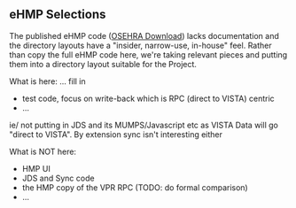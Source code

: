 ## eHMP Selections 

The published eHMP code ([OSEHRA Download](http://code.osehra.org/journal/journal/view/519)) lacks documentation and the directory layouts have a "insider, narrow-use, 
in-house" feel. Rather than copy the full eHMP code here, we're taking relevant pieces and putting them into a directory layout suitable for the Project.

What is here: ... fill in
  * test code, focus on write-back which is RPC (direct to VISTA) centric
  * ...

ie/ not putting in JDS and its MUMPS/Javascript etc as VISTA Data will go "direct to VISTA". By extension sync isn't interesting either

What is NOT here:
  * HMP UI
  * JDS and Sync code
  * the HMP copy of the VPR RPC (TODO: do formal comparison)
  * ...
  

